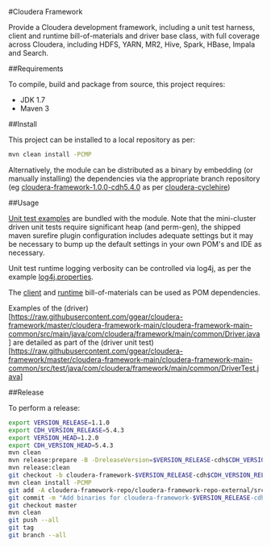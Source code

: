 #Cloudera Framework

Provide a Cloudera development framework, including a unit test harness, client and runtime bill-of-materials and driver base class, with full coverage across Cloudera, including HDFS, YARN, MR2, Hive, Spark, HBase, Impala and Search.

##Requirements

To compile, build and package from source, this project requires:

* JDK 1.7
* Maven 3

##Install

This project can be installed to a local repository as per:

```bash
mvn clean install -PCMP
```

Alternatively, the module can be distributed as a binary by embedding (or manually installing) the dependencies via the appropriate branch repository (eg [cloudera-framework-1.0.0-cdh5.4.0](https://github.com/ggear/cloudera-framework/tree/cloudera-framework-1.0.0-cdh5.4.0/cloudera-framework-repo/cloudera-framework-repo-external/src/main/repository) as per [cloudera-cyclehire](https://github.com/ggear/cloudera-cyclehire))

##Usage

[Unit test examples](https://github.com/ggear/cloudera-framework/tree/master/cloudera-framework-main/cloudera-framework-main-test/src/test/java/com/cloudera/framework/main/test) are bundled with the module. Note that the mini-cluster driven unit tests require significant heap (and perm-gen), the shipped maven surefire plugin configuration includes adequate settings but it may be necessary to bump up the default settings in your own POM's and IDE as necessary.

Unit test runtime logging verbosity can be controlled via log4j, as per the example [log4j.properties](https://raw.githubusercontent.com/ggear/cloudera-framework/master/cloudera-framework-main/cloudera-framework-main-test/src/test/resources/log4j.properties).

The [client](https://raw.githubusercontent.com/ggear/cloudera-framework/master/cloudera-framework-main/cloudera-framework-main-client/pom.xml) and [runtime](https://raw.githubusercontent.com/ggear/cloudera-framework/master/cloudera-framework-main/cloudera-framework-main-runtime/pom.xml) bill-of-materials can be used as POM dependencies.

Examples of the (driver)[https://raw.githubusercontent.com/ggear/cloudera-framework/master/cloudera-framework-main/cloudera-framework-main-common/src/main/java/com/cloudera/framework/main/common/Driver.java] are detailed as part of the (driver unit test)[https://raw.githubusercontent.com/ggear/cloudera-framework/master/cloudera-framework-main/cloudera-framework-main-common/src/test/java/com/cloudera/framework/main/common/DriverTest.java]

##Release

To perform a release:

```bash
export VERSION_RELEASE=1.1.0
export CDH_VERSION_RELEASE=5.4.3
export VERSION_HEAD=1.2.0
export CDH_VERSION_HEAD=5.4.3
mvn clean
mvn release:prepare -B -DreleaseVersion=$VERSION_RELEASE-cdh$CDH_VERSION_RELEASE -DdevelopmentVersion=$VERSION_HEAD-cdh$CDH_VERSION_HEAD-SNAPSHOT
mvn release:clean
git checkout -b cloudera-framework-$VERSION_RELEASE-cdh$CDH_VERSION_RELEASE cloudera-framework-$VERSION_RELEASE-cdh$CDH_VERSION_RELEASE
mvn clean install -PCMP
git add -A cloudera-framework-repo/cloudera-framework-repo-external/src/main/repository
git commit -m "Add binaries for cloudera-framework-$VERSION_RELEASE-cdh$CDH_VERSION_RELEASE"
git checkout master
mvn clean
git push --all
git tag
git branch --all
```
